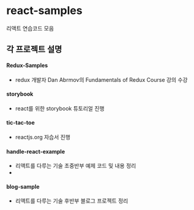# react-samples
리액트 연습코드 모음

## 각 프로젝트 설명
#### Redux-Samples
- redux 개발자 Dan Abrmov의 Fundamentals of Redux Course 강의 수강

#### storybook
- react를 위한 storybook 튜토리얼 진행

#### tic-tac-toe
- reactjs.org 자습서 진행

#### handle-react-example
- 리액트를 다루는 기술 초중반부 예제 코드 및 내용 정리
- 
#### blog-sample
- 리액트를 다루는 기술 후반부 블로그 프로젝트 정리
